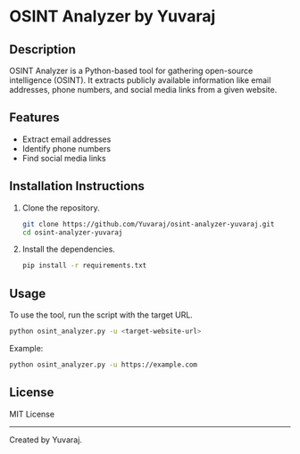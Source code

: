 # OSINT Analyzer by Yuvaraj

## Description
OSINT Analyzer is a Python-based tool for gathering open-source intelligence (OSINT). It extracts publicly available information like email addresses, phone numbers, and social media links from a given website.

## Features
- Extract email addresses
- Identify phone numbers
- Find social media links

## Installation Instructions
1. Clone the repository.
   ```bash
   git clone https://github.com/Yuvaraj/osint-analyzer-yuvaraj.git
   cd osint-analyzer-yuvaraj
   ```

2. Install the dependencies.
   ```bash
   pip install -r requirements.txt
   ```

## Usage
To use the tool, run the script with the target URL.
```bash
python osint_analyzer.py -u <target-website-url>
```

Example:
```bash
python osint_analyzer.py -u https://example.com
```

## License
MIT License

---
Created by Yuvaraj.